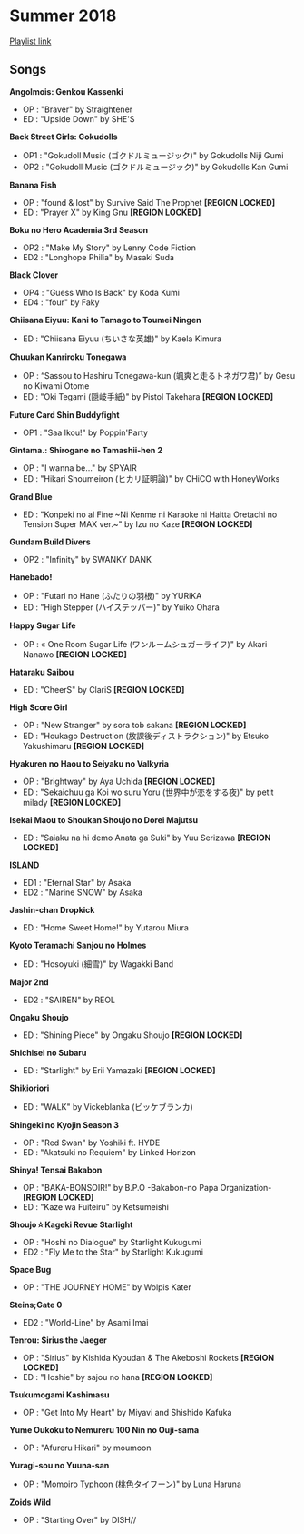 # Summer 2018

[Playlist link](https://open.spotify.com/user/fz230568w0ccmom2dg3zvxq1h/playlist/3NNKsuuPHMF2HGZsT10M6y)

## Songs

**Angolmois: Genkou Kassenki**
* OP : "Braver" by Straightener
* ED : "Upside Down" by SHE'S

**Back Street Girls: Gokudolls**
* OP1 : "Gokudoll Music (ゴクドルミュージック)" by Gokudolls Niji Gumi
* OP2 : "Gokudoll Music (ゴクドルミュージック)" by Gokudolls Kan Gumi 

**Banana Fish**
* OP : "found & lost" by Survive Said The Prophet **[REGION LOCKED]**
* ED : "Prayer X" by King Gnu **[REGION LOCKED]**

**Boku no Hero Academia 3rd Season**
* OP2 : "Make My Story" by Lenny Code Fiction
* ED2 : "Longhope Philia" by Masaki Suda

**Black Clover**
* OP4 : "Guess Who Is Back" by Koda Kumi
* ED4 : "four" by Faky

**Chiisana Eiyuu: Kani to Tamago to Toumei Ningen**
* ED : "Chiisana Eiyuu (ちいさな英雄)" by Kaela Kimura

**Chuukan Kanriroku Tonegawa**
* OP : “Sassou to Hashiru Tonegawa-kun (颯爽と走るトネガワ君)” by Gesu no Kiwami Otome
* ED : "Oki Tegami (隠岐手紙)" by Pistol Takehara **[REGION LOCKED]**

**Future Card Shin Buddyfight**
* OP1 : "Saa Ikou!" by Poppin'Party

**Gintama.: Shirogane no Tamashii-hen 2**
* OP : "I wanna be..." by SPYAIR
* ED : "Hikari Shoumeiron (ヒカリ証明論)" by CHiCO with HoneyWorks

**Grand Blue**
* ED : "Konpeki no al Fine ~Ni Kenme ni Karaoke ni Haitta Oretachi no Tension Super MAX ver.~" by Izu no Kaze **[REGION LOCKED]**

**Gundam Build Divers**
* OP2 : "Infinity" by SWANKY DANK

**Hanebado!**
* OP : "Futari no Hane (ふたりの羽根)" by YURiKA
* ED : "High Stepper (ハイステッパー)" by Yuiko Ohara

**Happy Sugar Life**
* OP : « One Room Sugar Life (ワンルームシュガーライフ)" by Akari Nanawo **[REGION LOCKED]**

**Hataraku Saibou**
* ED : "CheerS" by ClariS **[REGION LOCKED]**

**High Score Girl**
* OP : "New Stranger" by sora tob sakana **[REGION LOCKED]**
* ED : "Houkago Destruction (放課後ディストラクション)" by Etsuko Yakushimaru **[REGION LOCKED]**

**Hyakuren no Haou to Seiyaku no Valkyria**
* OP : "Brightway" by Aya Uchida **[REGION LOCKED]**
* ED : "Sekaichuu ga Koi wo suru Yoru (世界中が恋をする夜)" by petit milady **[REGION LOCKED]**

**Isekai Maou to Shoukan Shoujo no Dorei Majutsu**
* ED : "Saiaku na hi demo Anata ga Suki" by Yuu Serizawa **[REGION LOCKED]**

**ISLAND**
* ED1 : "Eternal Star" by Asaka
* ED2 : "Marine SNOW" by Asaka

**Jashin-chan Dropkick**
* ED : "Home Sweet Home!" by Yutarou Miura

**Kyoto Teramachi Sanjou no Holmes**
* ED : "Hosoyuki (細雪)" by Wagakki Band

**Major 2nd**
* ED2 : "SAIREN" by REOL

**Ongaku Shoujo**
* ED : "Shining Piece" by Ongaku Shoujo **[REGION LOCKED]**

**Shichisei no Subaru**
* ED : "Starlight" by Erii Yamazaki **[REGION LOCKED]**

**Shikioriori**
* ED : "WALK" by Vickeblanka (ビッケブランカ)

**Shingeki no Kyojin Season 3**
* OP : "Red Swan" by Yoshiki ft. HYDE
* ED : "Akatsuki no Requiem" by Linked Horizon

**Shinya! Tensai Bakabon**
* OP : "BAKA-BONSOIR!" by B.P.O -Bakabon-no Papa Organization- **[REGION LOCKED]**
* ED : "Kaze wa Fuiteiru" by Ketsumeishi

**Shoujo☆Kageki Revue Starlight**
* OP : "Hoshi no Dialogue" by Starlight Kukugumi
* ED2 : "Fly Me to the Star" by Starlight Kukugumi

**Space Bug**
* OP : "THE JOURNEY HOME" by Wolpis Kater

**Steins;Gate 0**
* ED2 : "World-Line" by Asami Imai

**Tenrou: Sirius the Jaeger**
* OP : "Sirius" by Kishida Kyoudan & The Akeboshi Rockets **[REGION LOCKED]**
* ED : "Hoshie" by sajou no hana **[REGION LOCKED]**

**Tsukumogami Kashimasu**
* OP : "Get Into My Heart" by Miyavi and Shishido Kafuka

**Yume Oukoku to Nemureru 100 Nin no Ouji-sama**
* OP : "Afureru Hikari" by moumoon

**Yuragi-sou no Yuuna-san**
* OP : "Momoiro Typhoon (桃色タイフーン)" by Luna Haruna

**Zoids Wild**
* OP : "Starting Over" by DISH//
